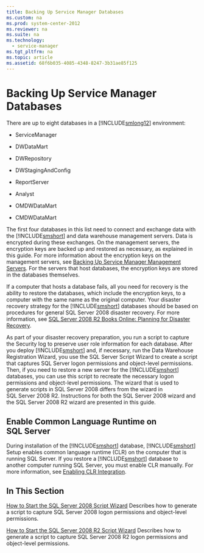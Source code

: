 ```yaml
---
title: Backing Up Service Manager Databases
ms.custom: na
ms.prod: system-center-2012
ms.reviewer: na
ms.suite: na
ms.technology: 
  - service-manager
ms.tgt_pltfrm: na
ms.topic: article
ms.assetid: 68f6b035-4085-4348-8247-3b31ae85f125
---
```

# Backing Up Service Manager Databases
There are up to eight databases in a [!INCLUDE[smlong12](./Token/smlong12_md.md)] environment:

-   ServiceManager

-   DWDataMart

-   DWRepository

-   DWStagingAndConfig

-   ReportServer

-   Analyst

-   OMDWDataMart

-   CMDWDataMart

The first four databases in this list need to connect and exchange data with the [!INCLUDE[smshort](./Token/smshort_md.md)] and data warehouse management servers. Data is encrypted during these exchanges. On the management servers, the encryption keys are backed up and restored as necessary, as explained in this guide. For more information about the encryption keys on the management servers, see [Backing Up Service Manager Management Servers](./Backing-Up-Service-Manager-Management-Servers.md). For the servers that host databases, the encryption keys are stored in the databases themselves.

If a computer that hosts a database fails, all you need for recovery is the ability to restore the databases, which include the encryption keys, to a computer with the same name as the original computer. Your disaster recovery strategy for the [!INCLUDE[smshort](./Token/smshort_md.md)] databases should be based on procedures for general SQL Server 2008 disaster recovery. For more information, see [SQL Server 2008 R2 Books Online: Planning for Disaster Recovery](http://go.microsoft.com/fwlink/p/?LinkID=131016).

As part of your disaster recovery preparation, you run a script to capture the Security log to preserve user role information for each database. After you deploy [!INCLUDE[smshort](./Token/smshort_md.md)] and, if necessary, run the Data Warehouse Registration Wizard, you use the SQL Server Script Wizard to create a script that captures SQL Server logon permissions and object\-level permissions. Then, if you need to restore a new server for the [!INCLUDE[smshort](./Token/smshort_md.md)] databases, you can use this script to recreate the necessary logon permissions and object\-level permissions. The wizard that is used to generate scripts in SQL Server 2008 differs from the wizard in SQL Server 2008 R2. Instructions for both the SQL Server 2008 wizard and the SQL Server 2008 R2 wizard are presented in this guide.

## Enable Common Language Runtime on SQL Server
During installation of the [!INCLUDE[smshort](./Token/smshort_md.md)] database, [!INCLUDE[smshort](./Token/smshort_md.md)] Setup enables common language runtime \(CLR\) on the computer that is running SQL Server. If you restore a [!INCLUDE[smshort](./Token/smshort_md.md)] database to another computer running SQL Server, you must enable CLR manually. For more information, see [Enabling CLR Integration](http://go.microsoft.com/fwlink/p/?LinkId=217932).

## In This Section
[How to Start the SQL Server 2008 Script Wizard](./How-to-Start-the-SQL-Server-2008-Script-Wizard.md)
Describes how to generate a script to capture SQL Server 2008 logon permissions and object\-level permissions.

[How to Start the SQL Server 2008 R2 Script Wizard](./How-to-Start-the-SQL-Server-2008-R2-Script-Wizard.md)
Describes how to generate a script to capture SQL Server 2008 R2 logon permissions and object\-level permissions.


